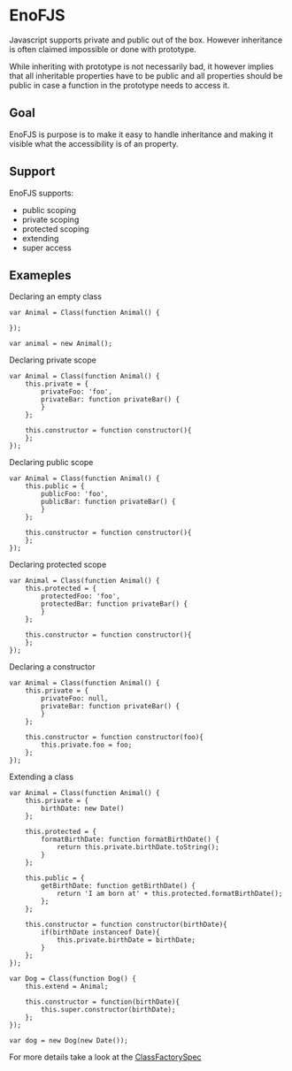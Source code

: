 EnoFJS
======
Javascript supports private and public out of the box. However
inheritance is often claimed impossible or done with prototype.

While inheriting with prototype is not necessarily bad, it
however implies that all inheritable properties have to be public
and all properties should be public in case a function in the
prototype needs to access it.

Goal
----
EnoFJS is purpose is to make it easy to handle inheritance and
making it visible what the accessibility is of an property.

Support
-------
EnoFJS supports:
 * public scoping
 * private scoping
 * protected scoping
 * extending
 * super access

Exameples
--------
Declaring an empty class

    var Animal = Class(function Animal() {

    });

    var animal = new Animal();
    
Declaring private scope

    var Animal = Class(function Animal() {
        this.private = {
            privateFoo: 'foo',
            privateBar: function privateBar() {
            }
        };

        this.constructor = function constructor(){
        };
    });
    
Declaring public scope

    var Animal = Class(function Animal() {
        this.public = {
            publicFoo: 'foo',
            publicBar: function privateBar() {
            }
        };

        this.constructor = function constructor(){
        };
    });

Declaring protected scope

    var Animal = Class(function Animal() {
        this.protected = {
            protectedFoo: 'foo',
            protectedBar: function privateBar() {
            }
        };

        this.constructor = function constructor(){
        };
    });

Declaring a constructor

    var Animal = Class(function Animal() {
        this.private = {
            privateFoo: null,
            privateBar: function privateBar() {
            }
        };

        this.constructor = function constructor(foo){
            this.private.foo = foo;
        };
    });

Extending a class

    var Animal = Class(function Animal() {
        this.private = {
            birthDate: new Date()
        };

        this.protected = {
            formatBirthDate: function formatBirthDate() {
                return this.private.birthDate.toString();
            }
        };

        this.public = {
            getBirthDate: function getBirthDate() {
                return 'I am born at' + this.protected.formatBirthDate();
            };
        };

        this.constructor = function constructor(birthDate){
            if(birthDate instanceof Date){
                this.private.birthDate = birthDate;
            }
        };
    });

    var Dog = Class(function Dog() {
        this.extend = Animal;

        this.constructor = function(birthDate){
            this.super.constructor(birthDate);
        };
    });

    var dog = new Dog(new Date());

For more details take a look at the [ClassFactorySpec](test/spec/ClassFactorySpec.js)

